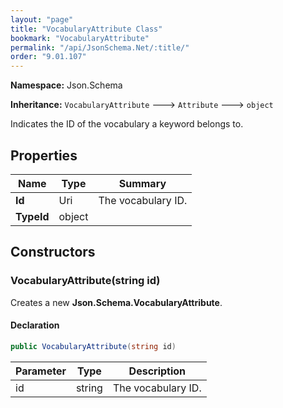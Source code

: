 ```yaml
---
layout: "page"
title: "VocabularyAttribute Class"
bookmark: "VocabularyAttribute"
permalink: "/api/JsonSchema.Net/:title/"
order: "9.01.107"
---
```

**Namespace:** Json.Schema

**Inheritance:**
`VocabularyAttribute`
 🡒 
`Attribute`
 🡒 
`object`

Indicates the ID of the vocabulary a keyword belongs to.

## Properties

| Name | Type | Summary |
|---|---|---|
| **Id** | Uri | The vocabulary ID. |
| **TypeId** | object |  |
## Constructors

### VocabularyAttribute(string id)

Creates a new **Json.Schema.VocabularyAttribute**.

#### Declaration

```c#
public VocabularyAttribute(string id)
```
| Parameter | Type | Description |
|---|---|---|
| id | string | The vocabulary ID. |

